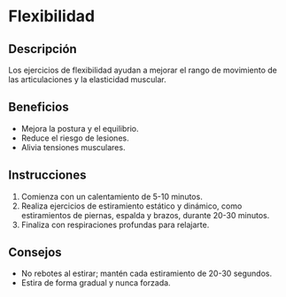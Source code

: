 #  Flexibilidad
## Descripción
Los ejercicios de flexibilidad ayudan a mejorar el rango de movimiento de las articulaciones y la elasticidad muscular.
## Beneficios
- Mejora la postura y el equilibrio.
- Reduce el riesgo de lesiones.
- Alivia tensiones musculares.
## Instrucciones
1. Comienza con un calentamiento de 5-10 minutos.
2. Realiza ejercicios de estiramiento estático y dinámico, como estiramientos de piernas, espalda y brazos, durante 20-30 minutos.
3. Finaliza con respiraciones profundas para relajarte.
## Consejos
- No rebotes al estirar; mantén cada estiramiento de 20-30 segundos.
- Estira de forma gradual y nunca forzada.